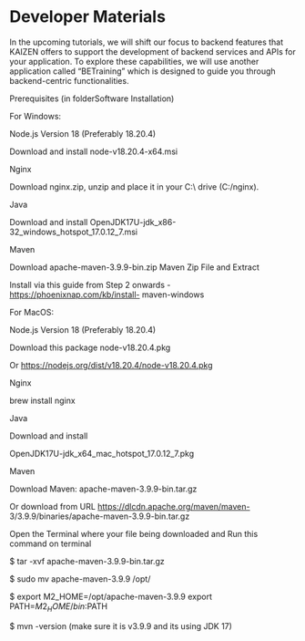 # Developer Materials

In the upcoming tutorials, we will shift our focus to backend features that KAIZEN offers to support the development of backend services and APIs for your application. To explore these capabilities, we will use another application called “BETraining” which is designed to guide you through backend-centric functionalities.



Prerequisites (in folderSoftware Installation)



For Windows:



Node.js Version 18 (Preferably 18.20.4)

Download and install node-v18.20.4-x64.msi

Nginx

Download nginx.zip, unzip and place it in your C:\ drive (C:/nginx).

Java

Download and install OpenJDK17U-jdk_x86- 32_windows_hotspot_17.0.12_7.msi

Maven

Download apache-maven-3.9.9-bin.zip Maven Zip File and Extract

Install via this guide from Step 2 onwards - https://phoenixnap.com/kb/install- maven-windows



For MacOS:

Node.js Version 18 (Preferably 18.20.4)

Download this package node-v18.20.4.pkg

Or https://nodejs.org/dist/v18.20.4/node-v18.20.4.pkg

Nginx

brew install nginx

Java

Download and install

OpenJDK17U-jdk_x64_mac_hotspot_17.0.12_7.pkg

Maven

Download Maven: apache-maven-3.9.9-bin.tar.gz

Or download from URL https://dlcdn.apache.org/maven/maven- 3/3.9.9/binaries/apache-maven-3.9.9-bin.tar.gz

Open the Terminal where your file being downloaded and Run this command on terminal

$ tar -xvf apache-maven-3.9.9-bin.tar.gz

$ sudo mv apache-maven-3.9.9 /opt/



$ export M2_HOME=/opt/apache-maven-3.9.9 export PATH=$M2_HOME/bin:$PATH



$ mvn -version (make sure it is v3.9.9 and its using JDK 17)



